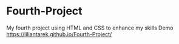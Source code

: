 # Fourth-Project
My fourth project using HTML and CSS to enhance my skills
Demo
https://liliantarek.github.io/Fourth-Project/
